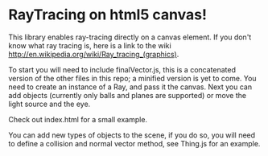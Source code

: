 RayTracing on html5 canvas!
===========================

This library enables ray-tracing directly on a canvas element. If you don't know what ray tracing is, here is a link to the wiki http://en.wikipedia.org/wiki/Ray_tracing_(graphics).

To start you will need to include finalVector.js, this is a concatenated version of the other files in this repo; a minified version is yet to come. You need to create an instance of a Ray, and pass it the canvas. Next you can add objects (currently only balls and planes are supported) or move the light source and the eye. 

Check out index.html for a small example.

You can add new types of objects to the scene, if you do so, you will need to define a collision and normal vector method, see Thing.js for an example.
